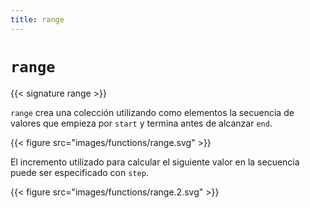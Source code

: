 ```yaml
---
title: range
---
```


# `range`

{{< signature range >}}

`range` crea una colección utilizando como elementos la secuencia de valores que empieza por `start` y termina antes de alcanzar `end`.

{{< figure src="images/functions/range.svg" >}}

El incremento utilizado para calcular el siguiente valor en la secuencia puede ser especificado con `step`.

{{< figure src="images/functions/range.2.svg" >}}
